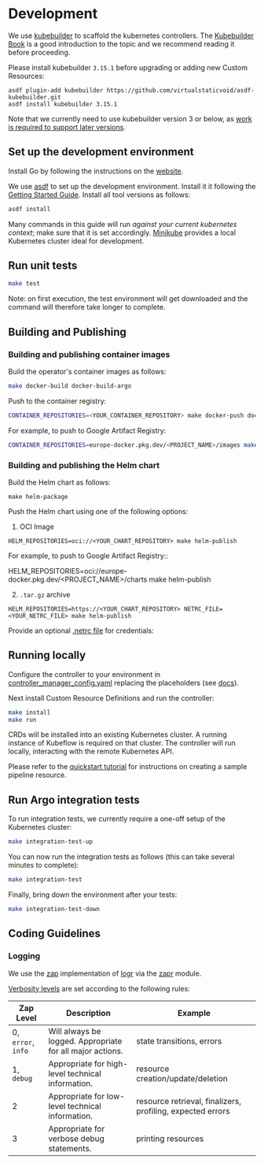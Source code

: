 # Development

We use [kubebuilder](https://github.com/kubernetes-sigs/kubebuilder) to scaffold the kubernetes controllers. 
The [Kubebuilder Book](https://book.kubebuilder.io/) is a good introduction to the topic and we recommend reading it before proceeding.

Please install kubebuilder `3.15.1` before upgrading or adding new Custom Resources:
```
asdf plugin-add kubebuilder https://github.com/virtualstaticvoid/asdf-kubebuilder.git
asdf install kubebuilder 3.15.1
```
Note that we currently need to use kubebuilder version 3 or below, as [work is required to support later versions](https://github.com/sky-uk/kfp-operator/issues/381).

## Set up the development environment

Install Go by following the instructions on the [website](https://golang.org/doc/install).

We use [asdf](http://asdf-vm.com) to set up the development environment. Install it it following the [Getting Started Guide](http://asdf-vm.com/guide/getting-started.html).
Install all tool versions as follows:

```bash
asdf install
```

Many commands in this guide will run *against your current kubernetes context*; make sure that it is set accordingly. [Minikube](https://minikube.sigs.k8s.io/docs/start/) provides a local Kubernetes cluster ideal for development.

## Run unit tests

```sh
make test
```

Note: on first execution, the test environment will get downloaded and the command will therefore take longer to complete.

## Building and Publishing

### Building and publishing container images

Build the operator's container images as follows:

```sh
make docker-build docker-build-argo
```

Push to the container registry:

```sh
CONTAINER_REPOSITORIES=<YOUR_CONTAINER_REPOSITORY> make docker-push docker-push-argo
```

For example, to push to Google Artifact Registry:

```sh
CONTAINER_REPOSITORIES=europe-docker.pkg.dev/<PROJECT_NAME>/images make docker-push docker-push-argo
```

### Building and publishing the Helm chart

Build the Helm chart as follows:

```shell
make helm-package
```

Push the Helm chart using one of the following options:

1. OCI Image
```shell
HELM_REPOSITORIES=oci://<YOUR_CHART_REPOSITORY> make helm-publish
```

For example, to push to Google Artifact Registry::

HELM_REPOSITORIES=oci://europe-docker.pkg.dev/<PROJECT_NAME>/charts make helm-publish

2. `.tar.gz` archive

```shell
HELM_REPOSITORIES=https://<YOUR_CHART_REPOSITORY> NETRC_FILE=<YOUR_NETRC_FILE> make helm-publish
```

Provide an optional [.netrc file](https://www.gnu.org/software/inetutils/manual/html_node/The-_002enetrc-file.html) for credentials:

## Running locally

Configure the controller to your environment in [controller_manager_config.yaml](../../config/manager/controller_manager_config.yaml) replacing the placeholders (see [docs](../README.md#configuration)).

Next install Custom Resource Definitions and run the controller:

```sh
make install
make run
```

CRDs will be installed into an existing Kubernetes cluster. A running instance of Kubeflow is required on that cluster. The controller will run locally, interacting with the remote Kubernetes API.

Please refer to the [quickstart tutorial](../quickstart) for instructions on creating a sample pipeline resource.

## Run Argo integration tests

To run integration tests, we currently require a one-off setup of the Kubernetes cluster:

```sh
make integration-test-up
```

You can now run the integration tests as follows (this can take several minutes to complete):

```sh
make integration-test
```

Finally, bring down the environment after your tests:

```sh
make integration-test-down
```

## Coding Guidelines

### Logging

We use the [zap](https://github.com/uber-go/zap) implementation of [logr](https://github.com/go-logr/logr) via the [zapr](https://github.com/go-logr/zapr) module.

[Verbosity levels](https://github.com/go-logr/logr#why-v-levels) are set according to the following rules:

| Zap Level | Description | Example |
| --- | --- | --- |
| 0, `error`, `info` | Will always be logged. Appropriate for all major actions. | state transitions, errors |
| 1, `debug` | Appropriate for high-level technical information. | resource creation/update/deletion |
| 2 | Appropriate for low-level technical information. | resource retrieval, finalizers, profiling, expected errors |
| 3 | Appropriate for verbose debug statements. | printing resources |
